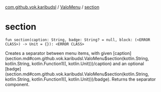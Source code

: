 [com.github.vok.karibudsl](../index.md) / [ValoMenu](index.md) / [section](.)

# section

`fun section(caption: String, badge: String? = null, block: (<ERROR CLASS>) -> Unit = {}): <ERROR CLASS>`

Creates a separator between menu items, with given [caption](section.md#com.github.vok.karibudsl.ValoMenu$section(kotlin.String, kotlin.String, kotlin.Function1((, kotlin.Unit)))/caption) and an optional [badge](section.md#com.github.vok.karibudsl.ValoMenu$section(kotlin.String, kotlin.String, kotlin.Function1((, kotlin.Unit)))/badge). Returns the separator component.

